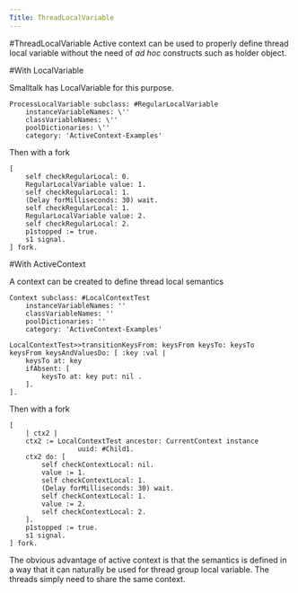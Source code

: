 ```yaml
---
Title: ThreadLocalVariable
---
```

#ThreadLocalVariable
Active context can be used to properly define thread local variable without the need of *ad hoc* constructs such as holder object.

#With LocalVariable

Smalltalk has LocalVariable for this purpose.

```
ProcessLocalVariable subclass: #RegularLocalVariable
	instanceVariableNames: \''
	classVariableNames: \''
	poolDictionaries: \''
	category: 'ActiveContext-Examples'
```

Then with a fork

```
[
	self checkRegularLocal: 0.
	RegularLocalVariable value: 1.
	self checkRegularLocal: 1.
	(Delay forMilliseconds: 30) wait.
	self checkRegularLocal: 1.
	RegularLocalVariable value: 2.
	self checkRegularLocal: 2.
	p1stopped := true.
	s1 signal.
] fork.
```

#With ActiveContext

A context can be created to define thread local semantics

```
Context subclass: #LocalContextTest
	instanceVariableNames: ''
	classVariableNames: ''
	poolDictionaries: ''
	category: 'ActiveContext-Examples'
```

```
LocalContextTest>>transitionKeysFrom: keysFrom keysTo: keysTo
keysFrom keysAndValuesDo: [ :key :val | 
	keysTo at: key 
	ifAbsent: [ 
		keysTo at: key put: nil .
	].
]. 
```

Then with a fork

```
[	
	| ctx2 |
	ctx2 := LocalContextTest ancestor: CurrentContext instance 
				 uuid: #Child1.
	ctx2 do: [
		self checkContextLocal: nil.
		value := 1.
		self checkContextLocal: 1.
		(Delay forMilliseconds: 30) wait.
		self checkContextLocal: 1.
		value := 2.
		self checkContextLocal: 2.
	].
	p1stopped := true.
	s1 signal.
] fork.
```

The obvious advantage of active context is that the semantics is defined in a way that it can naturally be used for thread group local variable. The threads simply need to share the same context.
